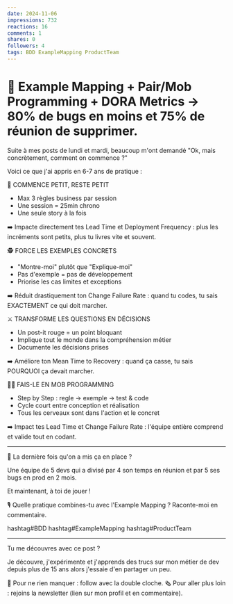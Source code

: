 ```yaml
---
date: 2024-11-06
impressions: 732
reactions: 16
comments: 1
shares: 0
followers: 4
tags: BDD ExampleMapping ProductTeam
---
```


# 🎉 Example Mapping + Pair/Mob Programming + DORA Metrics -> 80% de bugs en moins et 75% de réunion de supprimer.

Suite à mes posts de lundi et mardi, beaucoup m'ont demandé "Ok, mais concrètement, comment on commence ?"

Voici ce que j'ai appris en 6-7 ans de pratique :

🎪 COMMENCE PETIT, RESTE PETIT

- Max 3 règles business par session
- Une session = 25min chrono
- Une seule story à la fois

➡️ Impacte directement tes Lead Time et Deployment Frequency : plus les incréments sont petits, plus tu livres vite et souvent.

🕵️ FORCE LES EXEMPLES CONCRETS

- "Montre-moi" plutôt que "Explique-moi"
- Pas d'exemple = pas de développement
- Priorise les cas limites et exceptions

➡️ Réduit drastiquement ton Change Failure Rate : quand tu codes, tu sais EXACTEMENT ce qui doit marcher.

⚔️ TRANSFORME LES QUESTIONS EN DÉCISIONS

- Un post-it rouge = un point bloquant
- Implique tout le monde dans la compréhension métier
- Documente les décisions prises

➡️ Améliore ton Mean Time to Recovery : quand ça casse, tu sais POURQUOI ça devait marcher.

🧙‍♂️ FAIS-LE EN MOB PROGRAMMING

- Step by Step : regle -> exemple -> test & code
- Cycle court entre conception et réalisation
- Tous les cerveaux sont dans l'action et le concret

➡️ Impact tes Lead Time et Change Failure Rate : l'équipe entière comprend et valide tout en codant.

---

🎯 La dernière fois qu'on a mis ça en place ?

Une équipe de 5 devs qui a divisé par 4 son temps en réunion et par 5 ses bugs en prod en 2 mois.

Et maintenant, à toi de jouer !

🎙️ Quelle pratique combines-tu avec l'Example Mapping ? Raconte-moi en commentaire.

hashtag#BDD hashtag#ExampleMapping hashtag#ProductTeam

---

Tu me découvres avec ce post ?

Je découvre, j'expérimente et j'apprends des trucs sur mon métier de dev depuis plus de 15 ans alors j'essaie d'en partager un peu.

🔔 Pour ne rien manquer : follow avec la double cloche.
🗞️ Pour aller plus loin : rejoins la newsletter (lien sur mon profil et en commentaire).
